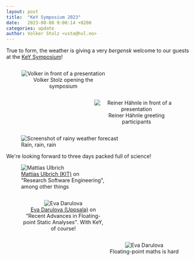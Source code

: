 ```yaml
---
layout: post
title:  "KeY Symposium 2023"
date:   2023-08-08 9:00:14 +0200
categories: update
author: Volker Stolz <vsto@hvl.no>
---
```

True to form, the weather is giving a very *bergensk* welcome to our guests at the [KeY Symposium](https://www.key-project.org/key-symposium/key-symposium-2023/)!

<div style="display:table-cell; vertical-align:middle; text-align:center;">
<figure style="float: left;  max-width:45%; height:auto;">
  <img src="https://foldr.org/selabhvl/2023/KeY-opening-VS.jpg" alt="Volker in front of a presentation">
  <figcaption>Volker Stolz opening the symposium</figcaption>
</figure>
<figure style="float: right; max-width:45%; height:auto;">
   <img src="https://foldr.org/selabhvl/2023/KeY-opening-Reiner.jpg" alt="Reiner Hähnle in front of a presentation">
   <figcaption>Reiner Hähnle greeting participants</figcaption>
</figure>
</div>

<figure>
	<img src="https://foldr.org/selabhvl/2023/KeY-opening-weather.png" alt="Screenshot of rainy weather forecast">
	<figcaption>Rain, rain, rain</figcaption>
</figure>
We're looking forward to three days packed full of science!

<figure style="max-width:45%; height: auto;">
	<img src="https://foldr.org/selabhvl/2023/KeY-RSE-Ulbrich.jpg" alt="Mattias Ulbrich"/>
	<figcaption><a href="https://formal.kastel.kit.edu/ulbrich/">Mattias Ulbrich (KIT)</a> on "Research Software Engineering", among other things</figcaption>
</figure>

<div style="display:table-cell; vertical-align:middle; text-align:center;">
     <figure style="float: left; max-width:45%; height:auto;">
	     <img src="https://foldr.org/selabhvl/2023/KeY-Darulova1.JPG" alt="Eva Darulova"/>
	     <figcaption><a href="https://www.it.uu.se/katalog/evada737">Eva Darulova (Uppsala)</a> on <q>Recent Advances in Floating-point Static Analyses</q>. With KeY, of course!</figcaption>
     </figure>
     <figure style="float: right; max-width:45%; height:auto;">
	     <img src="https://foldr.org/selabhvl/2023/KeY-Darulova2.JPG" alt="Eva Darulova"/>
	     <figcaption>Floating-point maths is hard</figcaption>
     </figure>
</div>